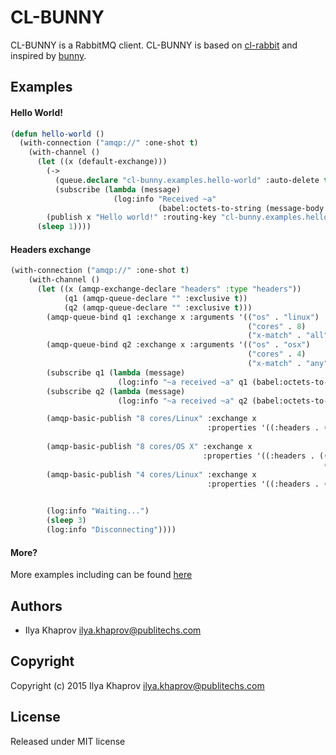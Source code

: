 # CL-BUNNY
CL-BUNNY is a RabbitMQ client. CL-BUNNY is based on [cl-rabbit](https://github.com/lokedhs/cl-rabbit) and inspired by [bunny](https://github.com/ruby-amqp/bunny).

## Examples
#### Hello World!

```lisp
(defun hello-world ()
  (with-connection ("amqp://" :one-shot t)
    (with-channel ()
      (let ((x (default-exchange)))
        (->
          (queue.declare "cl-bunny.examples.hello-world" :auto-delete t)
          (subscribe (lambda (message)
                       (log:info "Received ~a"
                                 (babel:octets-to-string (message-body message))))))
        (publish x "Hello world!" :routing-key "cl-bunny.examples.hello-world"))
      (sleep 1))))
```
#### Headers exchange

```lisp
(with-connection ("amqp://" :one-shot t)
    (with-channel ()
      (let ((x (amqp-exchange-declare "headers" :type "headers"))
            (q1 (amqp-queue-declare "" :exclusive t))
            (q2 (amqp-queue-declare "" :exclusive t)))
        (amqp-queue-bind q1 :exchange x :arguments '(("os" . "linux")
                                                     ("cores" . 8)
                                                     ("x-match" . "all")))
        (amqp-queue-bind q2 :exchange x :arguments '(("os" . "osx")
                                                     ("cores" . 4)
                                                     ("x-match" . "any")))
        (subscribe q1 (lambda (message)
                        (log:info "~a received ~a" q1 (babel:octets-to-string (message-body message)))))
        (subscribe q2 (lambda (message)
                        (log:info "~a received ~a" q2 (babel:octets-to-string (message-body message)))))

        (amqp-basic-publish "8 cores/Linux" :exchange x
                                            :properties '((:headers . (("os" . "linux")
                                                                       ("cores" . 8)))))
        (amqp-basic-publish "8 cores/OS X" :exchange x
                                           :properties '((:headers . (("os" . "osx")
                                                                      ("cores" . 8)))))
        (amqp-basic-publish "4 cores/Linux" :exchange x
                                            :properties '((:headers . (("os" . "linux")
                                                                       ("cores" . 4)))))

        (log:info "Waiting...")
        (sleep 3)
        (log:info "Disconnecting"))))
```

#### More?
More examples including can be found [here](examples)

## Authors
* Ilya Khaprov <ilya.khaprov@publitechs.com>

## Copyright
Copyright (c) 2015 Ilya Khaprov <ilya.khaprov@publitechs.com>

## License
Released under MIT license
